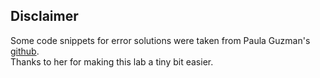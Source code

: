 ## Disclaimer

Some code snippets for error solutions were taken from Paula Guzman's [github](https://github.com/Paula2208/MetNumUN2023I/blob/master/Lab1/pguzmanz_Lab1.ipynb).<br>
Thanks to her for making this lab a tiny bit easier.

